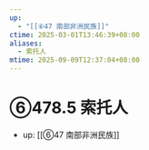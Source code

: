 ```yaml
---
up:
  - "[[⑥47 南部非洲民族]]"
ctime: 2025-03-01T13:46:39+08:00
aliases:
  - 索托人
mtime: 2025-09-09T12:37:04+08:00
---
```


# ⑥478.5 索托人

- up: [[⑥47 南部非洲民族]]
